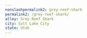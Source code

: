 ```yaml
---
﻿nonslashpermalink2: grey-reef-shark
permalink2: /grey-reef-shark/
alley: Grey Reef Shark
city: Salt Lake City
state: Utah
---
```


